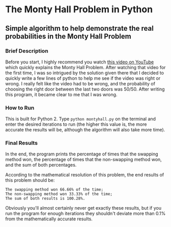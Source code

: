 # The Monty Hall Problem in Python
## Simple algorithm to help demonstrate the real probabilities in the Monty Hall Problem

### Brief Description
Before you start, I highly recommend you watch [this video on YouTube](https://www.youtube.com/watch?v=mhlc7peGlGg) which quickly explains the Monty Hall Problem. After watching that video for the first time, I was so intrigued by the solution given there that I decided to quickly write a few lines of python to help me see if the video was right or wrong. I really felt like the video had to be wrong, and the probability of choosing the right door between the last two doors was 50/50. After writing this program, it became clear to me that I was wrong.

### How to Run
This is built for Python 2. Type `python montyhall.py` on the terminal and enter the desired iterations to run (the higher this value is, the more accurate the results will be, although the algorithm will also take more time).

### Final Results
In the end, the program prints the percentage of times that the swapping method won, the percentage of times that the non-swapping method won, and the sum of both percentages.

According to the mathematical resolution of this problem, the end results of this problem should be:
```
The swapping method won 66.66% of the time;
The non-swapping method won 33.33% of the time;
The sum of both results is 100.28%.
```
Obviously you'll almost certainly never get exactly these results, but if you run the program for enough iterations they shouldn't deviate more than 0.1% from the mathematically accurate results.